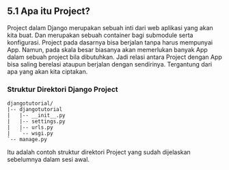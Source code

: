 ## 5.1 Apa itu Project?

Project dalam Django merupakan sebuah inti dari web aplikasi yang akan kita buat. Dan merupakan sebuah container bagi submodule serta konfigurasi. Project pada dasarnya bisa berjalan tanpa harus mempunyai App. Namun, pada skala besar biasanya akan memerlukan banyak App dalam sebuah project bila dibutuhkan. Jadi relasi antara Project dengan App bisa saling berelasi ataupun berjalan dengan sendirinya. Tergantung dari apa yang akan kita ciptakan.

### Struktur Direktori Django Project

```
djangotutorial/
|-- djangotutorial
|   |-- __init__.py
|   |-- settings.py
|   |-- urls.py
|   `-- wsgi.py
`-- manage.py
```

Itu adalah contoh struktur direktori Project yang sudah dijelaskan sebelumnya dalam sesi awal.
